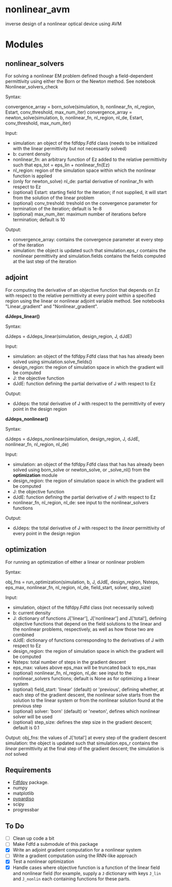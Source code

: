# nonlinear_avm
inverse design of a nonlinear optical device using AVM

# Modules

## nonlinear_solvers
For solving a nonlinear EM problem defined though a field-dependent permittivity using either the Born or the Newton method. See notebook Nonlinear_solvers_check

Syntax: 

convergence_array = born_solve(simulation, b, nonlinear_fn, nl_region, Estart, conv_threshold, max_num_iter)
convergence_array = newton_solve(simulation, b, nonlinear_fn, nl_region, nl_de, Estart, conv_threshold, max_num_iter)

Input:
- simulation: an object of the fdfdpy.Fdfd class (needs to be initialized with the linear permittivity but not necessarily solved)
- b: current density
- nonlinear_fn: an arbitrary function of Ez added to the relative permittivity such that eps_tot = eps_lin + nonlinear_fn(Ez)
- nl_region: region of the simulation space within which the nonlinear function is applied
- (only for newton_solve) nl_de: partial derivative of nonlinar_fn with respect to Ez
- (optional) Estart: starting field for the iteration; if not supplied, it will start from the solution of the linear problem
- (optional) conv_treshold: treshold on the convergence parameter for termination of the iteration; default is 1e-8
- (optional) max_num_iter: maximum number of iterations before termination; default is 10

Output:
- convergence_array: contains the convergence parameter at every step of the iteration
- simulation: the object is updated such that simulation.eps_r contains the nonlinear permittivity and simulation.fields contains the fields computed at the last step of the iteration

## adjoint
For computing the derivative of an objective function that depends on Ez with respect to the relative permittivity at every point within a specified region using the linear or nonlinear adjoint variable method. See notebooks "Linear_gradient" and "Nonlinear_gradient".

**dJdeps_linear()**

Syntax:

dJdeps = dJdeps_linear(simulation, design_region, J, dJdE)

Input:
- simulation: an object of the fdfdpy.Fdfd class that has has already been solved using simulation.solve_fields()
- design_region: the region of simulation space in which the gradient will be computed
- J: the objective function 
- dJdE: function defining the partial derivative of J with respect to Ez

Output:
- dJdeps: the total derivative of J with respect to the permittivity of every point in the design region

**dJdeps_nonlinear()**

Syntax:

dJdeps = dJdeps_nonlinear(simulation, design_region, J, dJdE, nonlinear_fn, nl_region, nl_de)

Input:
- simulation: an object of the fdfdpy.Fdfd class that has has already been solved using born_solve or newton_solve, or \_solve_nl() from the **optimization** module
- design_region: the region of simulation space in which the gradient will be computed
- J: the objective function 
- dJdE: function defining the partial derivative of J with respect to Ez
- nonlinear_fn, nl_region, nl_de: see input to the nonlinear_solvers functions

Output:
- dJdeps: the total derivative of J with respect to the *linear* permittivity of every point in the design region

## optimization
For running an optimization of either a linear or nonlinear problem 

Syntax:

obj_fns = run_optimization(simulation, b, J, dJdE, design_region, Nsteps, eps_max, 
					nonlinear_fn, nl_region, nl_de, field_start, solver, step_size)

Input:
- simulation, object of the fdfdpy.Fdfd class (not necessarily solved)
- b: current density
- J: dictionary of functions J['linear'], J['nonlinear'] and J['total'], defining objective functions that depend on the field solutions to the linear and the nonlinear problems, respectively, as well as how those two are combined
- dJdE: dictionary of functions corresponding to the derivatives of J with respect to Ez
- design_region: the region of simulation space in which the gradient will be computed
- Nsteps: total number of steps in the gradient descent
- eps_max: values above eps_max will be truncated back to eps_max
- (optional) nonlinear_fn, nl_region, nl_de: see input to the nonlinear_solvers functions; default is None as for optimizing a linear system
- (optional) field_start: 'linear' (default) or 'previous', defining whether, at each step of the gradient descent, the nonlinear solve starts from the solution to the linear system or from the nonlinear solution found at the previous step
- (optional) solver: 'born' (default) or 'newton', defines which nonlinear solver will be used
- (optional) step_size: defines the step size in the gradient descent; default is 0.1
          
Output:
obj_fns: the values of J['total'] at every step of the gradient descent
simulation: the object is updated such that simulation.eps_r contains the *linear* permittivity at the final step of the gradient descent; the simulation is *not* solved

## Requirements
- [Fdfdpy](https://github.com/fancompute/fdfdpy) package.
- numpy
- matplotlib
- [pypardiso](https://github.com/haasad/PyPardisoProject)
- scipy
- progressbar

## To Do
- [ ] Clean up code a bit
- [ ] Make Fdfd a submodule of this package
- [x] Write an adjoint gradient computation for a nonlinear system
- [ ] Write a gradient computation using the RNN-like approach
- [x] Test a nonlinear optimization
- [x] Handle cases where objective function is a function of the linear field and nonlinear field (for example, supply a `J` dictionary with keys `J_lin` and `J_nonlin` each containing functions for these parts.
